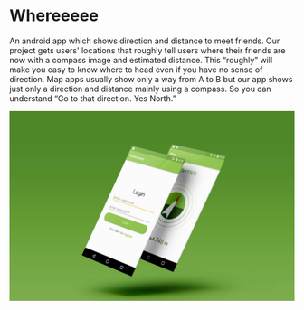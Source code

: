# Whereeeee
An android app which shows direction and distance to meet friends.
Our project gets users' locations that roughly tell users where their friends are now with a compass image and estimated distance. This “roughly” will make you easy to know where to head even if you have no sense of direction. Map apps usually show only a way from A to B but our app shows just only a direction and distance mainly using a compass. So you can understand “Go to that direction. Yes North.”


![GUI](https://raw.githubusercontent.com/Julia0709/Whereeeee/master/READMEIMG/whereeeee_gui.jpg)
